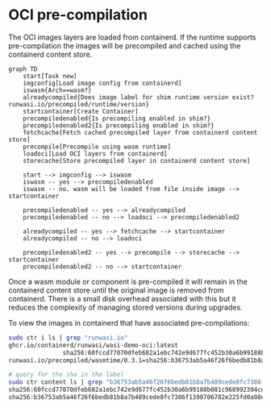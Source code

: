 # OCI pre-compilation

The OCI images layers are loaded from containerd.  If the runtime supports pre-compilation the images will be precompiled and cached using the containerd content store.  

```mermaid
graph TD
    start[Task new]
    imgconfig[Load image config from containerd]
    iswasm{Arch==wasm?}
    alreadycompiled{Does image label for shim runtime version exist? runwasi.io/precompiled/runtime/version}
    startcontainer[Create Container]
    precompiledenabled{Is precompiling enabled in shim?}
    precompiledenabled2{Is precompiling enabled in shim?}
    fetchcache[Fetch cached precompiled layer from containerd content store]
    precompile[Precompile using wasm runtime]
    loadoci[Load OCI layers from containerd]
    storecache[Store precompiled layer in containerd content store]

    start --> imgconfig --> iswasm
    iswasm -- yes --> precompiledenabled 
    iswasm -- no. wasm will be loaded from file inside image --> startcontainer

    precompiledenabled -- yes --> alreadycompiled
    precompiledenabled -- no --> loadoci --> precompiledenabled2 

    alreadycompiled -- yes --> fetchcache --> startcontainer
    alreadycompiled -- no --> loadoci 

    precompiledenabled2 -- yes --> precompile --> storecache --> startcontainer
    precompiledenabled2 -- no --> startcontainer
```

Once a wasm module or component is pre-compiled it will remain in the containerd content store until the original image is removed from containerd.  There is a small disk overhead associated with this but it reduces the complexity of managing stored versions during upgrades.

To view the images in containerd that have associated pre-compilations:

```bash
sudo ctr i ls | grep "runwasi.io"
ghcr.io/containerd/runwasi/wasi-demo-oci:latest                                                             application/vnd.oci.image.manifest.v1+json
               sha256:60fccd77070dfeb682a1ebc742e9d677fc452b30a6b99188b081c968992394ce 2.4 MiB   wasi/wasm                                                                                                                           
runwasi.io/precompiled/wasmtime/0.3.1=sha256:b36753ab5a46f26f6bedb81b8a7b489cede8fc7386f1398706782e225fd0a98e

# query for the sha in the label
sudo ctr content ls | grep "b36753ab5a46f26f6bedb81b8a7b489cede8fc7386f139870"
sha256:60fccd77070dfeb682a1ebc742e9d677fc452b30a6b99188b081c968992394ce 561B    2 months        containerd.io/gc.ref.content.0=sha256:a3c18cd551d54d3cfbf67acc9e8f7ef5761e76827fe7c1ae163fca0193be88b3,containerd.io/gc.ref.content.config=sha256:85b7f2b562fe8665ec9d9e6d47ab0b24e2315627f5f558d298475c4038d71e8b,containerd.io/gc.ref.content.precompile=sha256:b36753ab5a46f26f6bedb81b8a7b489cede8fc7386f1398706782e225fd0a98e
sha256:b36753ab5a46f26f6bedb81b8a7b489cede8fc7386f1398706782e225fd0a98e 626.4kB 3 days          runwasi.io/precompiled=sha256:60fccd77070dfeb682a1ebc742e9d677fc452b30a6b99188b081c968992394ce
```
